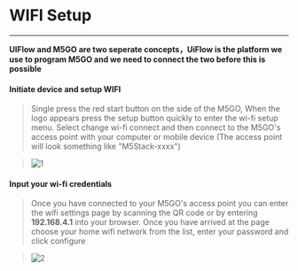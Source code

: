 # WIFI Setup
____________________________________

__UIFlow and M5GO are two seperate concepts，UiFlow is the platform we use to program M5GO and we need to connect the two before this is possible__
#### Initiate device and setup WIFI

>Single press the red start button on the side of the M5GO, When the logo appears press the setup button     quickly to enter the wi-fi setup menu. Select change wi-fi connect and then connect to the M5GO's access          point with your computer or mobile device (The access point will look something like "M5Stack-xxxx")

>![1](/image/base/1.png)


#### Input your wi-fi credentials

>Once you have connected to your M5GO's access point you can enter the wifi settings page by scanning the QR code or by entering  __192.168.4.1__ into your browser. Once you have arrived at the page choose your home wifi network from the list, enter your password and click configure

>![2](/image/base/2.png)
